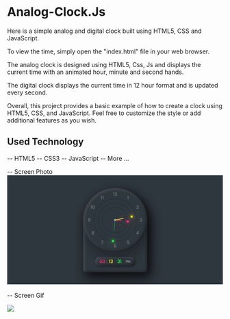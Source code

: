 # Analog-Clock.Js

Here is a simple analog and digital clock built using HTML5, CSS and JavaScript.

To view the time, simply open the "index.html" file in your web browser.

The analog clock is designed using HTML5, Css, Js and displays the current time with an animated hour, minute and second hands.

The digital clock displays the current time in 12 hour format and is updated every second.

Overall, this project provides a basic example of how to create a clock using HTML5, CSS, and JavaScript. Feel free to customize the style or add additional features as you wish.

## Used Technology

-- HTML5
-- CSS3
-- JavaScript
-- More ...

-- Screen Photo
![](/img/ANALOG-CLOCK.jpg)

-- Screen Gif

![](/img/Screen.gif)
